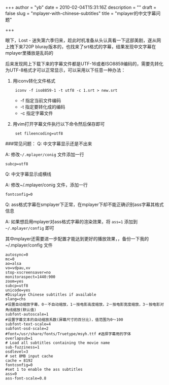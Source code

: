 +++
author = "yb"
date = 2010-02-04T15:31:16Z
description = ""
draft = false
slug = "mplayer-with-chinese-subtitles"
title = "mplayer的中文字幕问题"

+++


眼下，Lost - 迷失第六季归来，趁此时机准备从头认真看一下这部美剧，遂从网上拽下来720P bluray版本的，也找来了srt格式的字幕，结果发现中文字幕在mplayer里播放是乱码的

后来发现网上下载下来的字幕文件都是UTF-16或者ISO8859编码的，需要先转化为UTF-8格式才可以正常显示，可以采用以下任意一种办法：

1. 用iconv转化文件格式

		iconv -f iso8859-1 -t utf8 -c 1.srt > new.srt

	* -f 指定当前文件编码
	* -t 指定要转化成的编码 
	* -c 指定字幕文件

2. 用vim打开字幕文件执行以下命令然后保存即可

		set fileencoding=utf8


###常见问题：
Q: 中文字幕显示还是不出来

A: 修改`~/.mplayer/conig` 文件添加一行 

	subcp=utf8

Q: 中文字幕显示成横线

A: 修改~/.mplayer/conig 文件，添加一行 

	fontconfig=0

Q: ass格式字幕在smplayer下正常，在mplayer下却不能正确识别ass字幕其格式信息

A: 如果想启用mplayer对ass格式字幕的渲染效果，将 `ass=1` 添加到`~/.mplayer/config` 即可

其中mplayer还需要进一步配置才能达到更好的播放效果，，备份一下我的~/.mplayer/config 文件

	autosync=0
	mc=0
	ao=alsa 
	vo=vdpau,xv
	stop-xscreensaver=no
	monitoraspect=1440:900
	zoom=yes 
	subcp=utf8
	unicode=yes
	#Displaye Chinese subtitles if available
	slang=chs
	#设置自动缩放字幕，0－不自动缩放，1－按电影高度缩放，2－按电影宽度缩放，3－按电影对角线缩放(默认值)
	subfont-autoscale=1
	#设置字幕文本的自动缩放系数(屏幕尺寸的百分比)，值范围为0～100
	subfont-text-scale=4
	subfont-osd-scale=2
	#font=/usr/share/fonts/Truetype/msyh.ttf #选择字幕用的字体
	overlapsub=1
	# Load all subtitles containing the movie name
	sub-fuzziness=1
	osdlevel=3 
	# set 8MB input cache
	cache = 8192
	fontconfig=0
	#set 1 to enable the ass subtitles
	ass=0
	ass-font-scale=0.8

